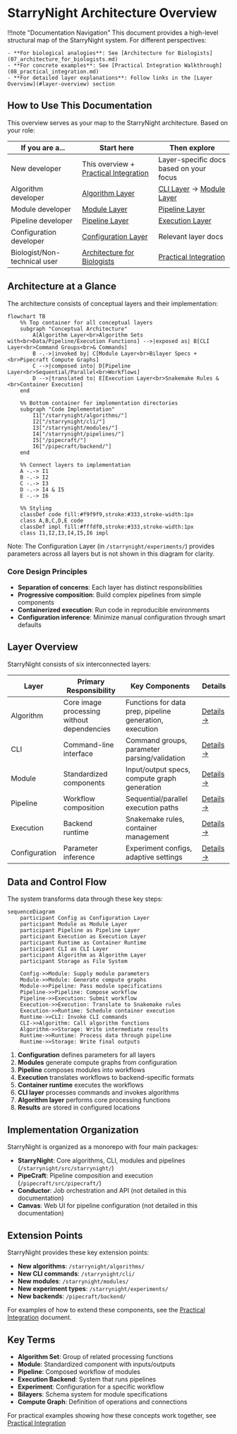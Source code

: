 # StarryNight Architecture Overview

!!!note "Documentation Navigation"
    This document provides a high-level structural map of the StarryNight system. For different perspectives:

    - **For biological analogies**: See [Architecture for Biologists](07_architecture_for_biologists.md)
    - **For concrete examples**: See [Practical Integration Walkthrough](08_practical_integration.md)
    - **For detailed layer explanations**: Follow links in the [Layer Overview](#layer-overview) section

## How to Use This Documentation

This overview serves as your map to the StarryNight architecture. Based on your role:

| If you are a... | Start here | Then explore |
|-----------------|------------|--------------|
| New developer | This overview + [Practical Integration](08_practical_integration.md) | Layer-specific docs based on your focus |
| Algorithm developer | [Algorithm Layer](01_algorithm_layer.md) | [CLI Layer](02_cli_layer.md) → [Module Layer](03_module_layer.md) |
| Module developer | [Module Layer](03_module_layer.md) | [Pipeline Layer](04_pipeline_layer.md) |
| Pipeline developer | [Pipeline Layer](04_pipeline_layer.md) | [Execution Layer](05_execution_layer.md) |
| Configuration developer | [Configuration Layer](06_configuration_layer.md) | Relevant layer docs |
| Biologist/Non-technical user | [Architecture for Biologists](07_architecture_for_biologists.md) | [Practical Integration](08_practical_integration.md) |

## Architecture at a Glance

The architecture consists of conceptual layers and their implementation:

```mermaid
flowchart TB
    %% Top container for all conceptual layers
    subgraph "Conceptual Architecture"
        A[Algorithm Layer<br>Algorithm Sets with<br>Data/Pipeline/Execution Functions] -->|exposed as| B[CLI Layer<br>Command Groups<br>& Commands]
        B -.->|invoked by| C[Module Layer<br>Bilayer Specs + <br>Pipecraft Compute Graphs]
        C -->|composed into| D[Pipeline Layer<br>Sequential/Parallel<br>Workflows]
        D -->|translated to| E[Execution Layer<br>Snakemake Rules & <br>Container Execution]
    end

    %% Bottom container for implementation directories
    subgraph "Code Implementation"
        I1["/starrynight/algorithms/"]
        I2["/starrynight/cli/"]
        I3["/starrynight/modules/"]
        I4["/starrynight/pipelines/"]
        I5["/pipecraft/"]
        I6["/pipecraft/backend/"]
    end

    %% Connect layers to implementation
    A -.-> I1
    B -.-> I2
    C -.-> I3
    D -.-> I4 & I5
    E -.-> I6

    %% Styling
    classDef code fill:#f9f9f9,stroke:#333,stroke-width:1px
    class A,B,C,D,E code
    classDef impl fill:#fffdf0,stroke:#333,stroke-width:1px
    class I1,I2,I3,I4,I5,I6 impl
```

Note: The Configuration Layer (in `/starrynight/experiments/`) provides parameters across all layers but is not shown in this diagram for clarity.

### Core Design Principles

- **Separation of concerns**: Each layer has distinct responsibilities
- **Progressive composition**: Build complex pipelines from simple components
- **Containerized execution**: Run code in reproducible environments
- **Configuration inference**: Minimize manual configuration through smart defaults

## Layer Overview

StarryNight consists of six interconnected layers:

| Layer | Primary Responsibility | Key Components | Details |
|-------|------------------------|----------------|---------|
| Algorithm | Core image processing without dependencies | Functions for data prep, pipeline generation, execution | [Details →](01_algorithm_layer.md) |
| CLI | Command-line interface | Command groups, parameter parsing/validation | [Details →](02_cli_layer.md) |
| Module | Standardized components | Input/output specs, compute graph generation | [Details →](03_module_layer.md) |
| Pipeline | Workflow composition | Sequential/parallel execution paths | [Details →](04_pipeline_layer.md) |
| Execution | Backend runtime | Snakemake rules, container management | [Details →](05_execution_layer.md) |
| Configuration | Parameter inference | Experiment configs, adaptive settings | [Details →](06_configuration_layer.md) |

## Data and Control Flow

The system transforms data through these key steps:

```mermaid
sequenceDiagram
    participant Config as Configuration Layer
    participant Module as Module Layer
    participant Pipeline as Pipeline Layer
    participant Execution as Execution Layer
    participant Runtime as Container Runtime
    participant CLI as CLI Layer
    participant Algorithm as Algorithm Layer
    participant Storage as File System

    Config->>Module: Supply module parameters
    Module->>Module: Generate compute graphs
    Module->>Pipeline: Pass module specifications
    Pipeline->>Pipeline: Compose workflow
    Pipeline->>Execution: Submit workflow
    Execution->>Execution: Translate to Snakemake rules
    Execution->>Runtime: Schedule container execution
    Runtime->>CLI: Invoke CLI commands
    CLI->>Algorithm: Call algorithm functions
    Algorithm->>Storage: Write intermediate results
    Runtime->>Runtime: Process data through pipeline
    Runtime->>Storage: Write final outputs
```

1. **Configuration** defines parameters for all layers
2. **Modules** generate compute graphs from configuration
3. **Pipeline** composes modules into workflows
4. **Execution** translates workflows to backend-specific formats
5. **Container runtime** executes the workflows
6. **CLI layer** processes commands and invokes algorithms
7. **Algorithm layer** performs core processing functions
8. **Results** are stored in configured locations

## Implementation Organization

StarryNight is organized as a monorepo with four main packages:

- **StarryNight**: Core algorithms, CLI, modules and pipelines (`/starrynight/src/starrynight/`)
- **PipeCraft**: Pipeline composition and execution (`/pipecraft/src/pipecraft/`)
- **Conductor**: Job orchestration and API (not detailed in this documentation)
- **Canvas**: Web UI for pipeline configuration (not detailed in this documentation)

## Extension Points

StarryNight provides these key extension points:

- **New algorithms**: `/starrynight/algorithms/`
- **New CLI commands**: `/starrynight/cli/`
- **New modules**: `/starrynight/modules/`
- **New experiment types**: `/starrynight/experiments/`
- **New backends**: `/pipecraft/backend/`

For examples of how to extend these components, see the [Practical Integration](08_practical_integration.md) document.

## Key Terms

- **Algorithm Set**: Group of related processing functions
- **Module**: Standardized component with inputs/outputs
- **Pipeline**: Composed workflow of modules
- **Execution Backend**: System that runs pipelines
- **Experiment**: Configuration for a specific workflow
- **Bilayers**: Schema system for module specifications
- **Compute Graph**: Definition of operations and connections

For practical examples showing how these concepts work together, see [Practical Integration](08_practical_integration.md)
